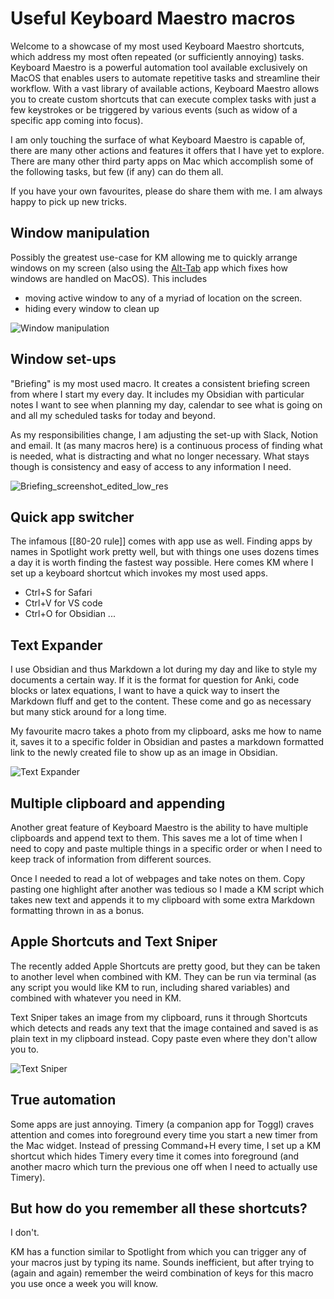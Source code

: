 
# Useful Keyboard Maestro macros

Welcome to a showcase of my most used Keyboard Maestro shortcuts, which address my most often repeated (or sufficiently annoying) tasks. Keyboard Maestro is a powerful automation tool available exclusively on MacOS that enables users to automate repetitive tasks and streamline their workflow. With a vast library of available actions, Keyboard Maestro allows you to create custom shortcuts that can execute complex tasks with just a few keystrokes or be triggered by various events (such as widow of a specific app coming into focus). 

I am only touching the surface of what Keyboard Maestro is capable of, there are many other actions and features it offers that I have yet to explore. There are many other third party apps on Mac which accomplish some of the following tasks, but few (if any) can do them all. 

If you have your own favourites, please do share them with me. I am always happy to pick up new tricks. 

## Window manipulation

Possibly the greatest use-case for KM allowing me to quickly arrange windows on my screen (also using the [Alt-Tab](https://alt-tab-macos.netlify.app) app which fixes how windows are handled on MacOS). 
This includes
- moving active window to any of a myriad of location on the screen.
- hiding every window to clean up

![Window manipulation](https://user-images.githubusercontent.com/77053094/233570778-50ba46b4-4904-468f-a13f-dd6d5dd3293a.gif)

## Window set-ups

"Briefing" is my most used macro. It creates a consistent briefing screen from where I start my every day. It includes my Obsidian with particular notes I want to see when planning my day, calendar to see what is going on and all my scheduled tasks for today and beyond. 

As my responsibilities change, I am adjusting the set-up with Slack, Notion and email. It (as many macros here) is a continuous process of finding what is needed, what is distracting and what no longer necessary. What stays though is consistency and easy of access to any information I need. 

![Briefing_screenshot_edited_low_res](https://user-images.githubusercontent.com/77053094/233572053-147cb053-e46c-4d33-b155-b61aff442869.jpg)


## Quick app switcher

The infamous [[80-20 rule]] comes with app use as well. Finding apps by names in Spotlight work pretty well, but with things one uses dozens times a day it is worth finding the fastest way possible. Here comes KM where I set up a keyboard shortcut which invokes my most used apps. 
- Ctrl+S for Safari
- Ctrl+V for VS code
- Ctrl+O for Obsidian
...


## Text Expander 

I use Obsidian and thus Markdown a lot during my day and like to style my documents a certain way. If it is the format for question for Anki, code blocks or latex equations, I want to have a quick way to insert the Markdown fluff and get to the content. These come and go as necessary but many stick around for a long time. 

My favourite macro takes a photo from my clipboard, asks me how to name it, saves it to a specific folder in Obsidian and pastes a markdown formatted link to the newly created file to show up as an image in Obsidian. 

![Text Expander](https://user-images.githubusercontent.com/77053094/233570992-7367f69a-b371-4177-8281-704465a42366.gif)

## Multiple clipboard and appending

Another great feature of Keyboard Maestro is the ability to have multiple clipboards and append text to them. This saves me a lot of time when I need to copy and paste multiple things in a specific order or when I need to keep track of information from different sources. 

Once I needed to read a lot of webpages and take notes on them. Copy pasting one highlight after another was tedious so I made a KM script which takes new text and appends it to my clipboard with some extra Markdown formatting thrown in as a bonus.

## Apple Shortcuts and Text Sniper

The recently added Apple Shortcuts are pretty good, but they can be taken to another level when combined with KM. They can be run via terminal (as any script you would like KM to run, including shared variables) and combined with whatever you need in KM. 

Text Sniper takes an image from my clipboard, runs it through Shortcuts which detects and reads any text that the image contained and saved is as plain text in my clipboard instead. Copy paste even where they don't allow you to. 

![Text Sniper](https://user-images.githubusercontent.com/77053094/233571118-6e02a493-6e93-4939-b211-9e86a00d3671.gif)

## True automation

Some apps are just annoying. Timery (a companion app for Toggl) craves attention and comes into foreground every time you start a new timer from the Mac widget. Instead of pressing Command+H every time, I set up a KM shortcut which hides Timery every time it comes into foreground (and another macro which turn the previous one off when I need to actually use Timery). 

## But how do you remember all these shortcuts?
I don't. 

KM has a function similar to Spotlight from which you can trigger any of your macros just by typing its name. Sounds inefficient, but after trying to (again and again) remember the weird combination of keys for this macro you use once a week you will know. 
